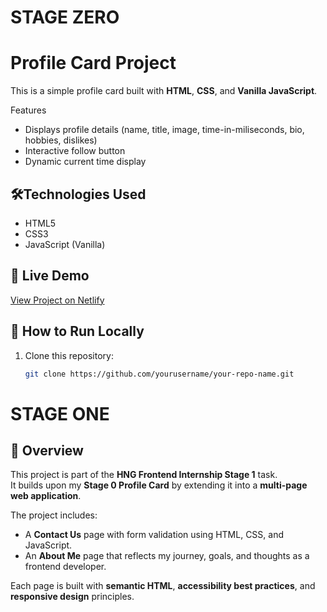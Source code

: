 # STAGE ZERO

# Profile Card Project

This is a simple profile card built with **HTML**, **CSS**, and **Vanilla JavaScript**.

Features
- Displays profile details (name, title, image, time-in-miliseconds, bio, hobbies, dislikes) 
- Interactive follow button
- Dynamic current time display

## 🛠️Technologies Used
- HTML5
- CSS3
- JavaScript (Vanilla)

## 🚀 Live Demo
[View Project on Netlify](https://your-netlify-link-here.com)

## 🧭 How to Run Locally
1. Clone this repository:
   ```bash
   git clone https://github.com/yourusername/your-repo-name.git


# STAGE ONE
## 🧩 Overview  
This project is part of the **HNG Frontend Internship Stage 1** task.  
It builds upon my **Stage 0 Profile Card** by extending it into a **multi-page web application**.  

The project includes:  
- A **Contact Us** page with form validation using HTML, CSS, and JavaScript.  
- An **About Me** page that reflects my journey, goals, and thoughts as a frontend developer.  

Each page is built with **semantic HTML**, **accessibility best practices**, and **responsive design** principles.
